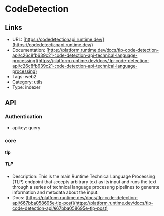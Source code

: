 # CodeDetection

## Links

* URL: [https://codedetectionapi.runtime.dev/](https://codedetectionapi.runtime.dev/)
* Documentation: [https://platform.runtime.dev/docs/tlp-code-detection-api/c26c8fb639c21-code-detection-api-technical-language-processing](https://platform.runtime.dev/docs/tlp-code-detection-api/c26c8fb639c21-code-detection-api-technical-language-processing)
* Tags: web2
* Category: utils
* Type: indexer

## API

### Authentication

* apikey: query

### core

#### tlp

##### TLP

* Description: This is the main Runtime Technical Language Processing (TLP) endpoint that accepts arbitrary text as its input and runs the text through a series of technical language processing pipelines to generate information and metadata about the input.
* Docs: [https://platform.runtime.dev/docs/tlp-code-detection-api/667bba058695e-tlp-post](https://platform.runtime.dev/docs/tlp-code-detection-api/667bba058695e-tlp-post)

